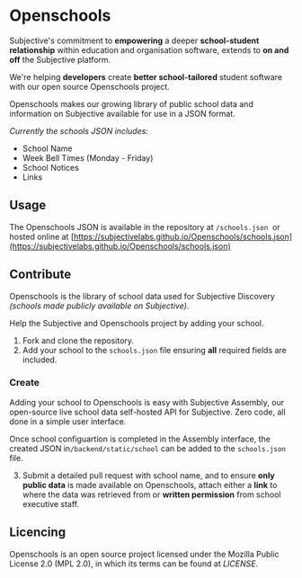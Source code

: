 # Openschools
Subjective's commitment to **empowering** a deeper **school-student relationship** within education and organisation software, extends to **on and off** the Subjective platform.

We're helping **developers** create **better school-tailored** student software with our open source Openschools project.

Openschools makes our growing library of public school data and information on Subjective available for use in a JSON format.

_Currently the schools JSON includes:_
- School Name
- Week Bell Times (Monday - Friday)
- School Notices
- Links

## Usage
The Openschools JSON is available in the repository at `/schools.json`  or hosted online at [https://subjectivelabs.github.io/Openschools/schools.json](https://subjectivelabs.github.io/Openschools/schools.json)

## Contribute
Openschools is the library of school data used for Subjective Discovery _(schools made publicly available on Subjective)_.

Help the Subjective and Openschools project by adding your school.

1. Fork and clone the repository.
2. Add your school to the `schools.json` file ensuring **all** required fields are included.

### Create

Adding your school to Openschools is easy with Subjective Assembly, our open-source live school data self-hosted API for Subjective.
Zero code, all done in a simple user interface.

Once school configuartion is completed in the Assembly interface, the created JSON in`/backend/static/school` can be added to the `schools.json` file.
 

3. Submit a detailed pull request with school name, and to ensure **only public data** is made available on Openschools, attach either a **link** to where the data was retrieved from or **written permission** from school executive staff.

## Licencing

Openschools is an open source project licensed under the Mozilla Public License 2.0 (MPL 2.0), in which its terms can be found at _LICENSE_.







